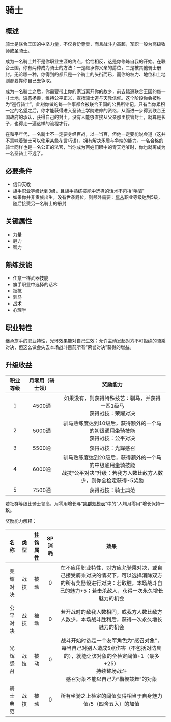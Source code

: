 # 骑士

## 概述

骑士是联合王国的中坚力量，不仅身份尊贵，而且战斗力高超，军职一般为高级牧师或圣骑士。

成为一名骑士并不是你职业生涯的终点，恰恰相反，这是你修炼自我的开始。在联合王国，你有两种成为骑士的方法：一是继承你父亲的爵位，二是被其他骑士册封。无论哪一种，你得到的都只是一个骑士的头衔而已，而你的权力、地位和土地则都要靠你自己去争取。

成为一名骑士之后，你需要带上你的家当离开你的故乡，前去踏遍联合王国的每一寸土地，惩恶扬善，维持公平正义，宣扬骑士道与天教信仰。这个阶段你会被称为“巡行骑士”，此刻你做的每一件事都会被联合王国的公民所铭记。只有当你累积一定的名望之后，你才能获得进入圣骑士学院进修的资格，从而进一步得到联合王国政府的承认，获得自己的封土。没有人能够直接从父亲那里接管封土，就算是长子，也得走一遍这样的流程才行。

在和平年代，一名骑士不一定要身经百战，以一当百，但他一定要能说会道（这并不意味着骑士可以使用某些花言巧语），拥有解决矛盾与争端的能力。一名合格的骑士同样也是一名公正的法官，当你成为百姓们眼中的青天老爷时，你也就离成为一名圣骑士不远了。

## 必要条件

* 信仰天教
* <a href="../../../basicJob/Standard-bearer" target="_blank">旗手</a>职业等级达到3级，且旗手熟练技能中选择的话术不包括“哄骗”
* 如果你并非贵族出生，没有世袭爵位，则额外需要：<a href="../squire" target="_blank">扈从</a>职业等级达到5级，随后接受另一名骑士的册封

## 关键属性

* 力量
* 魅力
* 智力

## 熟练技能

* 任意一样武器技能
* 旗手职业中选择的话术
* 抵抗
* 驯马
* 战术
* 心理学
  
## 职业特性

继承旗手的职业特性，光环效果能对自己生效；允许主动发起对方不可拒绝的骑乘对决，但这么做会失去本场战斗目前所有“荣誉对决”获得的增益。

## 升级收益

职业等级|月零用（骑士领）|奖励能力
:--:|:--:|:--:
1|4500通|如果没有，则获得特殊技艺：驯马，并获得一匹1级马<br>获得战技：荣耀对决
2|5000通|驯马熟练度达到10级后，获得额外的一个马的初级通用坐骑技能<br>获得战技：公平对决
3|5500通|获得战技：光辉感召
4|6000通|驯马熟练度达到20级后，获得额外的一个马的中级通用坐骑技能<br>战技“公平对决”升级：若我方人数比敌方人数少，则你全检定获得-5奖励
5|7500通|获得战技：骑士典范

若社群等级比骑士领高，月零用增长与“<a href="../../../scaleList" target="_blank">集群规模表</a>”中的“人均月零用”增长保持一致。

奖励能力解释：

名称|类型|挂钩属性|SP消耗|效果
:--:|:--:|:--:|:--:|:--:
荣耀对决|战技|被动|0|在不应用职业特性，对方应允骑乘对决，或自己接受骑乘对决的情况下，可以选择消除双方的所有奖励骰进行对决：若取胜，本场战斗自己的魅力+5；若击杀敌人，获得一次永久增长魅力的机会
公平对决|战技|被动|0|若开战时的敌我人数相同，或我方人数比敌方人数少，本场战斗胜利后，获得一次永久增长魅力的机会
光辉感召|战技|被动|0|战斗开始时选定一个友军角色为“感召对象”，每当自己对别人造成5点伤害（不包括对防具的），就能让该对象的全检定阈值+1（最多+25）<br>持续整场战斗<br>感召对象不能以自己为“楷模鼓舞”的对象
骑士典范|战技|被动|0|所有坐骑之上检定的阈值获得相当于自身魅力值/5（四舍五入）的加值

